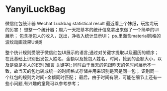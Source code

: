 # YanyiLuckBag
微信红包统计器 Wechat Luckbag statistical result
最近看上个妹纸，玩接龙玩的厉害！
想整一个统计器；周六一天把基本的统计信息拿出来做了一个简单的UI展示；
包含抢包人的收入，送出，净收入统计显示UI；
ps.里面含material风格的波纹动画效果Util类

整个统计规则受限于微信红包UI展示的语言;通过对关键字提取以及遍历的顺序；
在此基础上识别出发包人姓名，金额以及抢包人姓名，时间，抢到的金额大小，以及是否是本人的识别(留言 关键字);
同时由于当天的包跟昨天的包时间展示不一致，故当天的包也转成统一的时间格式存储并用来识别是否是同一包；
识别同一个红包的规则为时间+金额同时匹配；
最后，由于时间有限，可能在细节上还有一些小问题,有兴趣的童鞋可以参考参考；
